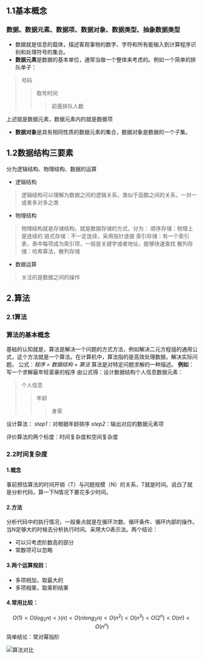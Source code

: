 
## 1.1基本概念
###  数据、数据元素、数据项、数据对象、数据类型、抽象数据类型
- 数据就是信息的载体，描述客观事物的数字、字符和所有能输入到计算程序识别和处理符号的集合。
- **数据元素**是数据的基本单位，通常当做一个整体来考虑的。例如一个简单的排队单子：
>号码
>> 取号时间
>> >前面排队人数

上述就是数据元素，数据元素内的就是数据项
- **数据对象**是具有相同性质的数据元素的集合，数据对象是数据的一个子集。

## 1.2数据结构三要素
分为逻辑结构、物理结构、数据的运算
- 逻辑结构
>逻辑结构可以理解为数据之间的逻辑关系，类似于函数之间的关系，一对一或者多对多之类

- 物理结构
>物理结构就是存储结构，就是数据存储的方式，分为：
>顺序存储：物理上是连续的
>链式存储：不一定连续，采用指针连接
>索引存储：有一个索引表，表中每项成为索引项，一般是关键字或者地址，能够快速查找
>散列存储：哈希算法，散列存储

- 数据运算
>关注的是数据之间的操作

## 2.算法
### 2.1算法
### 算法的基本概念
基础的认知就是，算法是解决一个问题的方式方法，例如解决二元方程组的通用公式，这个方法就是一个算法。在计算机中，算法指的是高效处理数据，解决实际问题。
公式：*程序  =  数据结构  +  算法*
算法是对特定问题求解的一种描述。
**例如**：写一个求解最年轻富豪的程序
由公式得：设计数据结构个人信息数据元素：
>个人信息
>>年龄
>>>身家

设计算法：
*step1*：对根据年龄排序
*step2*：输出对应的数据元素项

评价算法的两个标度：时间复杂度和空间复杂度

### 2.2时间复杂度
#### 1.概念
事前预估算法的时间开销（T）与问题规模（N）的关系，T就是时间。说白了就是分析代码，算一下N情况下要花多少时间。

#### 2.方法
分析代码中的执行情况，一般重点就是在循环次数、循环条件、循环内部的操作。当N足够大的时候去分析执行时间。采用大O表示法。两个结论：
- 可以只考虑阶数高的部分
- 常数项可以忽略

#### 3.两个运算规则：
- 多项相加，取最大的
- 多项相乘，取乘积结果

#### 4.常用比较：
$$
	O(1)<O(log_2 n)<)(n)<O(nlong_2n)<O(n^2)<O(n^3)<O(2^n)<O(n!)<O(n^n)
$$
简单结论：常对幂指阶

![算法对比](  https://rachelnotebook.oss-cn-shenzhen.aliyuncs.com/docs/Foundation/imgs/%E7%AE%97%E6%B3%95%E5%A4%8D%E6%9D%82%E5%BA%A6%E5%AF%B9%E6%AF%94%E5%9B%BE.png)